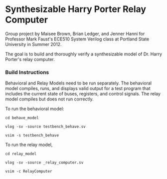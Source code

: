 Synthesizable Harry Porter Relay Computer
===================

Group project by Maisee Brown, Brian Ledger, and Jenner Hanni for Professor Mark Faust's ECE510 System Verilog class at Portland State University in Summer 2012.

The goal is to build and thoroughly verify a synthesizable model of Dr. Harry Porter's relay computer. 

### Build Instructions

Behavioral and Relay Models need to be run separately. The behavioral model compiles, runs, and displays valid output for a test program that includes the current state of buses, registers, and control signals. The relay model compiles but does not run correctly. 

To run the behavioral model:

<code>cd behave\_model</code>

<code>vlog -sv -source testbench\_behave.sv</code>

<code>vsim -s testbench\_behave</code>

To run the relay model, 

<code>cd relay\_model</code>

<code>vlog -sv -source \_relay\_computer.sv</code>

<code>vsim -c RelayComputer</code>

